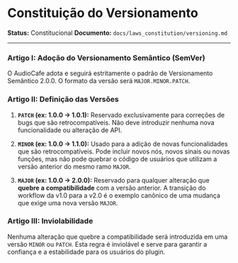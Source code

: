 # Constituição do Versionamento

**Status:** Constitucional
**Documento:** `docs/laws_constitution/versioning.md`

---

### **Artigo I: Adoção do Versionamento Semântico (SemVer)**

O AudioCafe adota e seguirá estritamente o padrão de Versionamento Semântico 2.0.0. O formato da versão será `MAJOR.MINOR.PATCH`.

### **Artigo II: Definição das Versões**

1.  **`PATCH` (ex: 1.0.0 -> 1.0.1):** Reservado exclusivamente para correções de bugs que são retrocompatíveis. Não deve introduzir nenhuma nova funcionalidade ou alteração de API.

2.  **`MINOR` (ex: 1.0.0 -> 1.1.0):** Usado para a adição de novas funcionalidades que são retrocompatíveis. Pode incluir novos nós, novos sinais ou novas funções, mas não pode quebrar o código de usuários que utilizam a versão anterior do mesmo ramo `MAJOR`.

3.  **`MAJOR` (ex: 1.0.0 -> 2.0.0):** Reservado para qualquer alteração que **quebre a compatibilidade** com a versão anterior. A transição do workflow da v1.0 para a v2.0 é o exemplo canônico de uma mudança que exige uma nova versão `MAJOR`.

### **Artigo III: Inviolabilidade**

Nenhuma alteração que quebre a compatibilidade será introduzida em uma versão `MINOR` ou `PATCH`. Esta regra é inviolável e serve para garantir a confiança e a estabilidade para os usuários do plugin.
